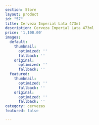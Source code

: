 ```yaml
---
section: Store
layout: product
id: "57"
title: Cerveza Imperial Lata 473ml
description: Cerveza Imperial Lata 473ml
price: '1,100.00'
images:
  default:
    thumbnail:
      optimized: ''
      fallback: ''
    original:
      optimized: ''
      fallback: ''
  featured:
    thumbnail:
      optimized: ''
      fallback: ''
    original:
      optimized: ''
      fallback: ''
category: cervezas
featured: false

---
```

